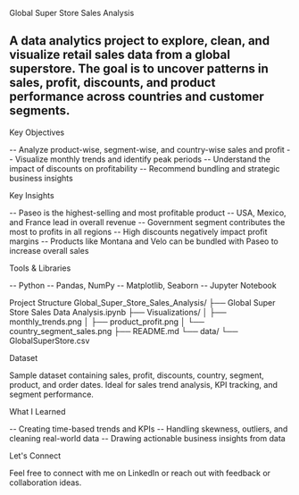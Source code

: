 Global Super Store Sales Analysis

A data analytics project to explore, clean, and visualize retail sales data from a global superstore. The goal is to uncover patterns in sales, profit, discounts, and product performance across countries and customer segments.
-----------------------

Key Objectives

-- Analyze product-wise, segment-wise, and country-wise sales and profit
-- Visualize monthly trends and identify peak periods
-- Understand the impact of discounts on profitability
-- Recommend bundling and strategic business insights

Key Insights

-- Paseo is the highest-selling and most profitable product
-- USA, Mexico, and France lead in overall revenue
-- Government segment contributes the most to profits in all regions
-- High discounts negatively impact profit margins
-- Products like Montana and Velo can be bundled with Paseo to increase overall sales

Tools & Libraries

-- Python
-- Pandas, NumPy
-- Matplotlib, Seaborn
-- Jupyter Notebook

Project Structure
Global_Super_Store_Sales_Analysis/
├── Global Super Store Sales Data Analysis.ipynb
├── Visualizations/
│   ├── monthly_trends.png
│   ├── product_profit.png
│   └── country_segment_sales.png
├── README.md
└── data/
    └── GlobalSuperStore.csv
    
Dataset

Sample dataset containing sales, profit, discounts, country, segment, product, and order dates.
Ideal for sales trend analysis, KPI tracking, and segment performance.

What I Learned

-- Creating time-based trends and KPIs
-- Handling skewness, outliers, and cleaning real-world data
-- Drawing actionable business insights from data

Let's Connect

Feel free to connect with me on LinkedIn or reach out with feedback or collaboration ideas.

